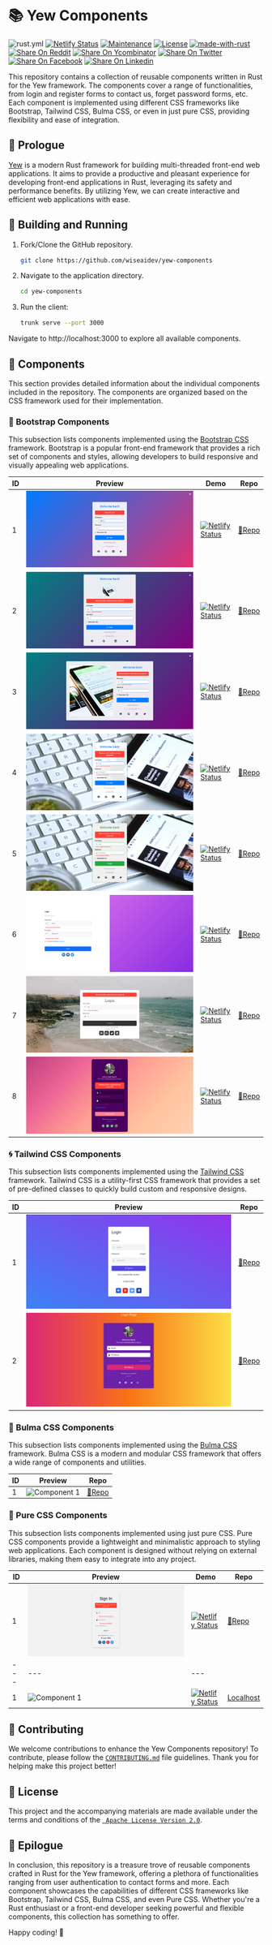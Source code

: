 # 📚 Yew Components

![rust.yml](https://img.shields.io/github/actions/workflow/status/wiseaidev/yew-components/rust.yml)
[![Netlify Status](https://api.netlify.com/api/v1/badges/288da3e5-6115-4140-97b0-7dd0510aa0ce/deploy-status)](https://app.netlify.com/sites/yew-components/deploys)
[![Maintenance](https://img.shields.io/badge/Maintained%3F-yes-green.svg)](https://github.com/wiseaidev)
[![License](https://img.shields.io/badge/License-Apache_2.0-blue.svg)](https://opensource.org/licenses/Apache-2.0)
[![made-with-rust](https://img.shields.io/badge/Made%20with-Rust-1f425f.svg?logo=rust&logoColor=white)](https://www.rust-lang.org/)
[![Share On Reddit](https://img.shields.io/badge/share%20on-reddit-red?style=flat-square&logo=reddit)](https://reddit.com/submit?url=https://github.com/wiseaidev/yew-components&amp;title=A%20Collection%20of%20Reusable%20Yew%20Framework%20Components.)
[![Share On Ycombinator](https://img.shields.io/badge/share%20on-hacker%20news-orange?style=flat-square&logo=ycombinator)](https://news.ycombinator.com/submitlink?u=https://github.com/wiseaidev/yew-components&amp;t=A%20Collection%20of%20Reusable%20Yew%20Framework%20Components.)
[![Share On Twitter](https://img.shields.io/badge/share%20on-twitter-03A9F4?style=flat-square&logo=twitter)](https://twitter.com/share?url=https://github.com/wiseaidev/yew-components&amp;text=A%20Collection%20of%20Reusable%20Yew%20Framework%20Components.)
[![Share On Facebook](https://img.shields.io/badge/share%20on-facebook-1976D2?style=flat-square&logo=facebook)](https://www.facebook.com/sharer/sharer.php?u=https://github.com/wiseaidev/yew-components)
[![Share On Linkedin](https://img.shields.io/badge/share%20on-linkedin-3949AB?style=flat-square&logo=linkedin)](https://www.linkedin.com/shareArticle?url=https://github.com/wiseaidev/yew-components&amp;title=A%20Collection%20of%20Reusable%20Yew%20Framework%20Components.)

This repository contains a collection of reusable components written in Rust for the Yew framework. The components cover a range of functionalities, from login and register forms to contact us, forget password forms, etc. Each component is implemented using different CSS frameworks like Bootstrap, Tailwind CSS, Bulma CSS, or even in just pure CSS, providing flexibility and ease of integration.

## 📖 Prologue

[Yew](https://yew.rs/) is a modern Rust framework for building multi-threaded front-end web applications. It aims to provide a productive and pleasant experience for developing front-end applications in Rust, leveraging its safety and performance benefits. By utilizing Yew, we can create interactive and efficient web applications with ease.

## 🚀 Building and Running

1. Fork/Clone the GitHub repository.

	```bash
	git clone https://github.com/wiseaidev/yew-components
	```

1. Navigate to the application directory.

	```bash
	cd yew-components
	```

1. Run the client:

	```sh
	trunk serve --port 3000
	```

Navigate to http://localhost:3000 to explore all available components.

## 📂 Components

This section provides detailed information about the individual components included in the repository. The components are organized based on the CSS framework used for their implementation.

### 📙 Bootstrap Components

This subsection lists components implemented using the [Bootstrap CSS](https://getbootstrap.com/) framework. Bootstrap is a popular front-end framework that provides a rich set of components and styles, allowing developers to build responsive and visually appealing web applications.

| ID | Preview | Demo | Repo |
|---|---|---|---|
| 1 | ![Component 1](https://github.com/wiseaidev/yew-components-bootstrap/blob/main/assets/form-one.png) | [![Netlify Status](https://api.netlify.com/api/v1/badges/68d1469e-05ee-4acd-9368-b67d9e53bc2e/deploy-status)](https://bootstrap-login-form-1.netlify.app/) | [🔗Repo](https://github.com/wiseaidev/yew-components-bootstrap#-bootstrap-css-components) |
| 2 | ![Component 2](https://github.com/wiseaidev/yew-components-bootstrap/blob/main/assets/form-two.png) | [![Netlify Status](https://api.netlify.com/api/v1/badges/68d1469e-05ee-4acd-9368-b67d9e53bc2e/deploy-status)](https://bootstrap-login-form-2.netlify.app/) | [🔗Repo](https://github.com/wiseaidev/yew-components-bootstrap#-bootstrap-css-components) |
| 3 | ![Component 3](https://github.com/wiseaidev/yew-components-bootstrap/blob/main/assets/form-three.png) | [![Netlify Status](https://api.netlify.com/api/v1/badges/68d1469e-05ee-4acd-9368-b67d9e53bc2e/deploy-status)](https://bootstrap-login-form-3.netlify.app/) | [🔗Repo](https://github.com/wiseaidev/yew-components-bootstrap#-bootstrap-css-components) |
| 4 | ![Component 4](https://github.com/wiseaidev/yew-components-bootstrap/blob/main/assets/form-four.png) | [![Netlify Status](https://api.netlify.com/api/v1/badges/68d1469e-05ee-4acd-9368-b67d9e53bc2e/deploy-status)](https://bootstrap-login-form-4.netlify.app/) | [🔗Repo](https://github.com/wiseaidev/yew-components-bootstrap#-bootstrap-css-components) |
| 5 | ![Component 5](https://github.com/wiseaidev/yew-components-bootstrap/blob/main/assets/form-five.png) | [![Netlify Status](https://api.netlify.com/api/v1/badges/68d1469e-05ee-4acd-9368-b67d9e53bc2e/deploy-status)](https://bootstrap-login-form-5.netlify.app/) | [🔗Repo](https://github.com/wiseaidev/yew-components-bootstrap#-bootstrap-css-components) |
| 6 | ![Component 6](https://github.com/wiseaidev/yew-components-bootstrap/blob/main/assets/form-six.png) | [![Netlify Status](https://api.netlify.com/api/v1/badges/68d1469e-05ee-4acd-9368-b67d9e53bc2e/deploy-status)](https://bootstrap-login-form-6.netlify.app/) | [🔗Repo](https://github.com/wiseaidev/yew-components-bootstrap#-bootstrap-css-components) |
| 7 | ![Component 7](https://github.com/wiseaidev/yew-components-bootstrap/blob/main/assets/form-seven.png) | [![Netlify Status](https://api.netlify.com/api/v1/badges/68d1469e-05ee-4acd-9368-b67d9e53bc2e/deploy-status)](https://bootstrap-login-form-7.netlify.app/) | [🔗Repo](https://github.com/wiseaidev/yew-components-bootstrap#-bootstrap-css-components) |
| 8 | ![Component 8](https://github.com/wiseaidev/yew-components-bootstrap/blob/main/assets/form-eight.png) | [![Netlify Status](https://api.netlify.com/api/v1/badges/68d1469e-05ee-4acd-9368-b67d9e53bc2e/deploy-status)](https://bootstrap-login-form-8.netlify.app/) | [🔗Repo](https://github.com/wiseaidev/yew-components-bootstrap#-bootstrap-css-components) |

### 🌀 Tailwind CSS Components

This subsection lists components implemented using the [Tailwind CSS](https://tailwindcss.com/) framework. Tailwind CSS is a utility-first CSS framework that provides a set of pre-defined classes to quickly build custom and responsive designs.

| ID | Preview | Repo |
|---|---|---|
| 1 | ![Component 1](https://github.com/wiseaidev/yew-components-tailwind/blob/main/assets/form-one.png) | [🔗Repo](https://github.com/wiseaidev/yew-components-tailwind#-tailwind-css-components) |
| 2 | ![Component 2](https://github.com/wiseaidev/yew-components-tailwind/blob/main/assets/form-two.png) | [🔗Repo](https://github.com/wiseaidev/yew-components-tailwind#-tailwind-css-components) |

### 🌈 Bulma CSS Components

This subsection lists components implemented using the [Bulma CSS](https://bulma.io/) framework. Bulma CSS is a modern and modular CSS framework that offers a wide range of components and utilities.

| ID | Preview | Repo |
|---|---|---|
| 1 | ![Component 1](./assets/form-1.png) | [🔗Repo](todo) |

### 🎨 Pure CSS Components

This subsection lists components implemented using just pure CSS. Pure CSS components provide a lightweight and minimalistic approach to styling web applications. Each component is designed without relying on external libraries, making them easy to integrate into any project.

| ID | Preview | Demo | Repo |
|---|---|---|---|
| 1 | ![Component 1](https://github.com/wiseaidev/yew-components-pure-css/blob/main/assets/form-one.png) | [![Netlify Status](https://api.netlify.com/api/v1/badges/68d1469e-05ee-4acd-9368-b67d9e53bc2e/deploy-status)](https://pure-css-form-1.netlify.app/) | [🔗Repo](https://github.com/wiseaidev/yew-components-bootstrap#-bootstrap-css-components) |
|---|---|---|
| 1 | ![Component 1](./assets/form-one.png) | [![Netlify Status](https://api.netlify.com/api/v1/badges/68d1469e-05ee-4acd-9368-b67d9e53bc2e/deploy-status)](https://pure-css-form-1.netlify.app/) | [Localhost](http://localhost:3000/1) |


## 🤝 Contributing

We welcome contributions to enhance the Yew Components repository! To contribute, please follow the [`CONTRIBUTING.md`](CONTRIBUTING.md) file guidelines. Thank you for helping make this project better!

## 📜 License

This project and the accompanying materials are made available under the terms and conditions of the [` Apache License Version 2.0`](https://github.com/wiseaidev/yew-components/blob/main/LICENSE).

## 📝 Epilogue

In conclusion, this repository is a treasure trove of reusable components crafted in Rust for the Yew framework, offering a plethora of functionalities ranging from user authentication to contact forms and more. Each component showcases the capabilities of different CSS frameworks like Bootstrap, Tailwind CSS, Bulma CSS, and even Pure CSS. Whether you're a Rust enthusiast or a front-end developer seeking powerful and flexible components, this collection has something to offer.

Happy coding! 🚀